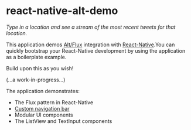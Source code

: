 # react-native-alt-demo

*Type in a location and see a stream of the most recent tweets for that location.*

This application demos [Alt/Flux](https://github.com/goatslacker/alt) integration with [React-Native](https://github.com/facebook/react-native).You can quickly bootstrap your React-Native development by using the application as a boilerplate example.

Build upon this as you wish!

(...a work-in-progress...)

The application demonstrates:
* The Flux pattern in React-Native
* [Custom navigation bar](https://github.com/Kureev/react-native-navbar)
* Modular UI components
* The ListView and TextInput components
